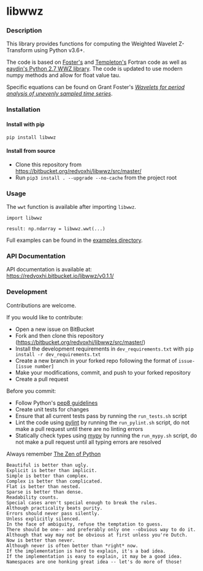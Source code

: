 # libwwz

### Description

This library provides functions for computing the Weighted Wavelet Z-Transform using Python v3.6+.

The code is based on [Foster's](http://adsabs.harvard.edu/full/1996AJ....112.1709F) and [Templeton's](http://adsabs.harvard.edu/full/2004JAVSO..32...41T) Fortran code as well as [eaydin's Python 2.7 WWZ library](https://github.com/eaydin/WWZ). The code is updated to use modern numpy methods and allow for float value tau.

Specific equations can be found on Grant Foster's [_Wavelets for period analysis of unevenly sampled time series_](http://adsabs.harvard.edu/full/1996AJ....112.1709F).   

### Installation

#### Install with pip

```
pip install libwwz
```

#### Install from source

* Clone this repository from https://bitbucket.org/redvoxhi/libwwz/src/master/
* Run `pip3 install . --upgrade --no-cache` from the project root

### Usage

The `wwt` function is available after importing `libwwz`.

```
import libwwz

result: np.ndarray = libwwz.wwt(...)
```

Full examples can be found in the [examples directory](https://bitbucket.org/redvoxhi/libwwz/src/master/examples/).

### API Documentation

API documentation is available at: https://redvoxhi.bitbucket.io/libwwz/v0.1.1/

### Development

Contributions are welcome.

If you would like to contribute:

* Open a new issue on BitBucket
* Fork and then clone this repository (https://bitbucket.org/redvoxhi/libwwz/src/master/)
* Install the development requirements in `dev_requirements.txt` with `pip install -r dev_requirements.txt`
* Create a new branch in your forked repo following the format of `issue-[issue number]`
* Make your modifications, commit, and push to your forked repository
* Create a pull request

Before you commit:

* Follow Python's [pep8 guidelines](https://www.python.org/dev/peps/pep-0008/)
* Create unit tests for changes
* Ensure that all current tests pass by running the `run_tests.sh` script
* Lint the code using [pylint](https://www.pylint.org/) by running the `run_pylint.sh` script, do not make a pull request until there are no linting errors
* Statically check types using [mypy](http://mypy-lang.org/) by running the `run_mypy.sh` script, do not make a pull request until all typing errors are resolved

Always remember [The Zen of Python](https://www.python.org/dev/peps/pep-0020/)

```
Beautiful is better than ugly.
Explicit is better than implicit.
Simple is better than complex.
Complex is better than complicated.
Flat is better than nested.
Sparse is better than dense.
Readability counts.
Special cases aren't special enough to break the rules.
Although practicality beats purity.
Errors should never pass silently.
Unless explicitly silenced.
In the face of ambiguity, refuse the temptation to guess.
There should be one-- and preferably only one --obvious way to do it.
Although that way may not be obvious at first unless you're Dutch.
Now is better than never.
Although never is often better than *right* now.
If the implementation is hard to explain, it's a bad idea.
If the implementation is easy to explain, it may be a good idea.
Namespaces are one honking great idea -- let's do more of those!
```
